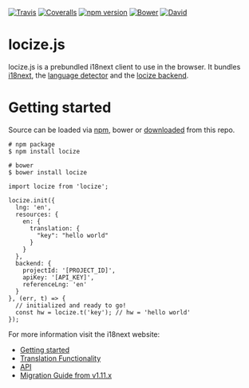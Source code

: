 [![Travis](https://img.shields.io/travis/locize/locize/master.svg?style=flat-square)](https://travis-ci.org/locize/i18next-locize-backend)
[![Coveralls](https://img.shields.io/coveralls/locize/locize/master.svg?style=flat-square)](https://coveralls.io/github/locize/locize)
[![npm version](https://img.shields.io/npm/v/locize.svg?style=flat-square)](https://www.npmjs.com/package/locize)
[![Bower](https://img.shields.io/bower/v/locize.svg)]()
[![David](https://img.shields.io/david/locize/locize.svg?style=flat-square)](https://david-dm.org/locize/locize)

# locize.js

locize.js is a prebundled i18next client to use in the browser. It bundles [i18next](http://i18next.com/), the [language detector](https://github.com/i18next/i18next-browser-languageDetector) and the [locize backend](https://github.com/locize/i18next-locize-backend).

# Getting started

Source can be loaded via [npm](https://www.npmjs.com/package/locize), bower or [downloaded](https://github.com/locize/locize/blob/master/locize.min.js) from this repo.

```
# npm package
$ npm install locize

# bower
$ bower install locize
```

```
import locize from 'locize';

locize.init({
  lng: 'en',
  resources: {
    en: {
      translation: {
        "key": "hello world"
      }
    }
  },
  backend: {
    projectId: '[PROJECT_ID]',
    apiKey: '[API_KEY]',
    referenceLng: 'en'
  }
}, (err, t) => {
  // initialized and ready to go!
  const hw = locize.t('key'); // hw = 'hello world'
});
```

For more information visit the i18next website:

- [Getting started](http://i18next.com/docs/)
- [Translation Functionality](http://i18next.com/translate/)
- [API](http://i18next.com/docs/api/)
- [Migration Guide from v1.11.x](http://i18next.com/docs/migration/)

